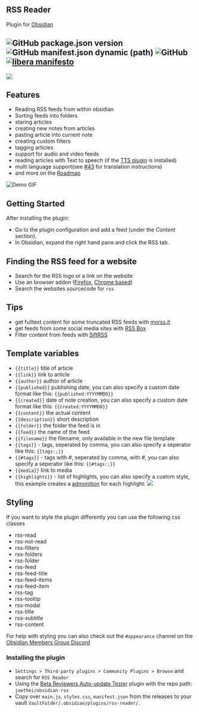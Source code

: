 ## RSS Reader
Plugin for [Obsidian](https://obsidian.md)

![GitHub package.json version](https://img.shields.io/github/package-json/v/joethei/obsidian-rss)
![GitHub manifest.json dynamic (path)](https://img.shields.io/github/manifest-json/minAppVersion/joethei/obsidian-rss?label=lowest%20supported%20app%20version)
![GitHub](https://img.shields.io/github/license/joethei/obsidian-rss)
[![libera manifesto](https://img.shields.io/badge/libera-manifesto-lightgrey.svg)](https://liberamanifesto.com)
---
![](https://i.joethei.space/obsidian-rss.png)


## Features
- Reading RSS feeds from within obsidian
- Sorting feeds into folders
- staring articles
- creating new notes from articles
- pasting article into current note
- creating custom filters
- tagging articles
- support for audio and video feeds
- reading articles with Text to speech (if the [TTS plugin](https://github.com/joethei/obsidian-tts) is installed)
- multi language support(see [#43](https://github.com/joethei/obsidian-rss/issues/43) for translation instructions)
- and more on the [Roadmap](https://github.com/joethei/obsidian-rss/projects/1)

![Demo GIF](https://i.joethei.space/QQATWu36eC.gif)

## Getting Started

After installing the plugin:

- Go to the plugin configuration and add a feed (under the *Content* section).
- In Obsidian, expand the right hand pane and click the RSS tab.

## Finding the RSS feed for a website

- Search for the RSS logo or a link on the website
- Use an browser addon ([Firefox](https://addons.mozilla.org/en-US/firefox/addon/awesome-rss/), [Chrome based](https://chrome.google.com/webstore/detail/get-rss-feed-url/kfghpdldaipanmkhfpdcjglncmilendn?hl=de))
- Search the websites sourcecode for `rss`

## Tips
- get fulltext content for some truncated RSS feeds with [morss.it](https://morss.it/)
- get feeds from some social media sites with [RSS Box](https://rssbox.herokuapp.com/)
- Filter content from feeds with [SiftRSS](https://siftrss.com/)

## Template variables
- `{{title}}` title of article
- `{{link}}` link to article
- `{{author}}` author of article
- `{{published}}` publishing date, you can also specify a custom date format like this: `{{published:YYYYMMDD}}`
- `{{created}}` date of note creation, you can also specify a custom date format like this: `{{created:YYYYMMDD}}`
- `{{content}}` the actual content
- `{{description}}` short description
- `{{folder}}` the folder the feed is in
- `{{feed}}` the name of the feed
- `{{filename}}` the filename, only available in the new file template
- `{{tags}}` - tags, seperated by comma, you can also specify a seperator like this: `{{tags:;}}`
- `{{#tags}}` - tags with #, seperated by comma, with #, you can also specify a seperator like this: `{{#tags:;}}`
- `{{media}}` link to media
- `{{highlights}}` - list of highlights, you can also specify a custom style, this example creates a [admonition](https://github.com/valentine195/obsidian-admonition) for each highlight:
    ![](https://i.joethei.space/obsidian-rss-highlight-syntax.png)

## Styling
If you want to style the plugin differently you can use the following css classes

- rss-read
- rss-not-read
- rss-filters
- rss-folders
- rss-folder
- rss-feed
- rss-feed-title
- rss-feed-items
- rss-feed-item
- rss-tag
- rss-tooltip
- rss-modal
- rss-title
- rss-subtitle
- rss-content

For help with styling you can also check out the `#appearance` channel on the [Obsidian Members Group Discord](https://obsidian.md/community)

### Installing the plugin
- `Settings > Third-party plugins > Community Plugins > Browse` and search for `RSS Reader`
- Using the [Beta Reviewers Auto-update Tester](https://github.com/TfTHacker/obsidian42-brat) plugin with the repo path: `joethei/obsidian-rss`
- Copy over `main.js`, `styles.css`, `manifest.json` from the releases to your vault `VaultFolder/.obsidian/plugins/rss-reader/`.

